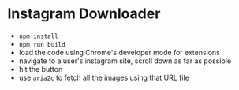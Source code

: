 # Instagram Downloader

- `npm install`
- `npm run build`
- load the code using Chrome's developer mode for extensions
- navigate to a user's instagram site, scroll down as far as possible 
- hit the button
- use `aria2c` to fetch all the images using that URL file
